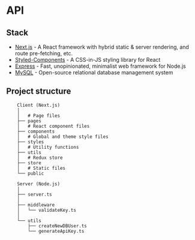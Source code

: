 # API

## Stack

- [Next.js](https://nextjs.org/) - A React framework with hybrid static & server rendering, and route pre-fetching, etc.
- [Styled-Components](https://styled-components.com/) - A CSS-in-JS styling library for React
- [Express](https://www.expressjs.com/) - Fast, unopinionated, minimalist web framework for Node.js
- [MySQL](https://www.mysql.com/) - Open-source relational database management system

## Project structure

```
    Client (Next.js)
    │
    │   # Page files
    ├── pages
    │   # React component files
    ├── components
    │   # Global and theme style files
    ├── styles
    │   # Utility functions
    ├── utils
    │   # Redux store
    ├── store
    │   # Static files
    └── public

    Server (Node.js)
    │
    ├── server.ts
    │
    ├── middleware
    │   └── validateKey.ts
    │
    └── utils
        ├── createNewDBUser.ts
        └── generateApiKey.ts
```
